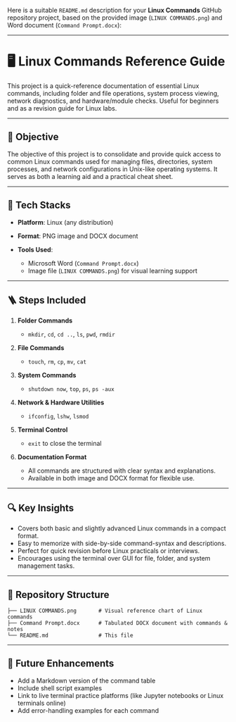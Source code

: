 Here is a suitable `README.md` description for your **Linux Commands** GitHub repository project, based on the provided image (`LINUX COMMANDS.png`) and Word document (`Command Prompt.docx`):

---

# 🖥️ Linux Commands Reference Guide

This project is a quick-reference documentation of essential Linux commands, including folder and file operations, system process viewing, network diagnostics, and hardware/module checks. Useful for beginners and as a revision guide for Linux labs.

---

## 🎯 Objective

The objective of this project is to consolidate and provide quick access to common Linux commands used for managing files, directories, system processes, and network configurations in Unix-like operating systems. It serves as both a learning aid and a practical cheat sheet.

---

## 🧰 Tech Stacks

* **Platform**: Linux (any distribution)
* **Format**: PNG image and DOCX document
* **Tools Used**:

  * Microsoft Word (`Command Prompt.docx`)
  * Image file (`LINUX COMMANDS.png`) for visual learning support

---

## 🪜 Steps Included

1. **Folder Commands**

   * `mkdir`, `cd`, `cd ..`, `ls`, `pwd`, `rmdir`

2. **File Commands**

   * `touch`, `rm`, `cp`, `mv`, `cat`

3. **System Commands**

   * `shutdown now`, `top`, `ps`, `ps -aux`

4. **Network & Hardware Utilities**

   * `ifconfig`, `lshw`, `lsmod`

5. **Terminal Control**

   * `exit` to close the terminal

6. **Documentation Format**

   * All commands are structured with clear syntax and explanations.
   * Available in both image and DOCX format for flexible use.

---

## 🔍 Key Insights

* Covers both basic and slightly advanced Linux commands in a compact format.
* Easy to memorize with side-by-side command-syntax and descriptions.
* Perfect for quick revision before Linux practicals or interviews.
* Encourages using the terminal over GUI for file, folder, and system management tasks.

---

## 📁 Repository Structure

```
├── LINUX COMMANDS.png       # Visual reference chart of Linux commands
├── Command Prompt.docx      # Tabulated DOCX document with commands & notes
└── README.md                # This file
```

---

## 📝 Future Enhancements

* Add a Markdown version of the command table
* Include shell script examples
* Link to live terminal practice platforms (like Jupyter notebooks or Linux terminals online)
* Add error-handling examples for each command
